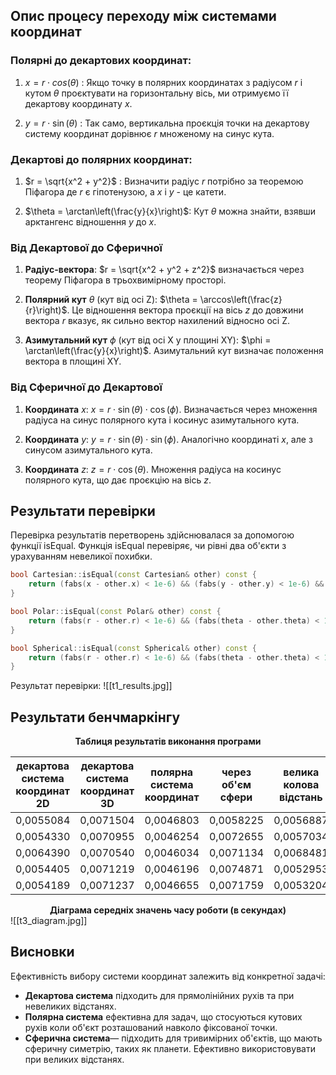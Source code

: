## Опис процесу переходу між системами координат
### Полярні до декартових координат:

1. $x=r⋅cos⁡(\theta)$ : Якщо точку в полярних координатах з радіусом $r$ і кутом $\theta$ проєктувати на горизонтальну вісь, ми отримуємо її декартову координату $x$.

2. $y = r \cdot \sin(\theta)$ : Так само, вертикальна проєкція точки на декартову систему координат дорівнює $r$ множеному на синус кута.

### Декартові до полярних координат:

1. $r = \sqrt{x^2 + y^2}$ : Визначити радіус $r$ потрібно за теоремою Піфагора де $r$ є гіпотенузою, а $x$ і $y$ - це катети.

2. $\theta = \arctan\left(\frac{y}{x}\right)$: Кут $\theta$ можна знайти, взявши арктангенс відношення $y$ до $x$. 

### Від Декартової до Сферичної

1. **Радіус-вектора**: $r = \sqrt{x^2 + y^2 + z^2}$ визначається через теорему Піфагора в трьохвимірному просторі.

2. **Полярний кут** $\theta$ (кут від осі Z): $\theta = \arccos\left(\frac{z}{r}\right)$. Це відношення вектора проєкції на вісь $z$ до довжини вектора $r$ вказує, як сильно вектор нахилений відносно осі Z.

3. **Азимутальний кут** $\phi$ (кут від осі X у площині XY): $\phi = \arctan\left(\frac{y}{x}\right)$. Азимутальний кут визначає положення вектора в площині XY.

### Від Сферичної до Декартової

1. **Координата** $x$: $x = r \cdot \sin(\theta) \cdot \cos(\phi)$. Визначається через множення радіуса на синус полярного кута і косинус азимутального кута.

2. **Координата** $y$: $y = r \cdot \sin(\theta) \cdot \sin(\phi)$. Аналогічно координаті $x$, але з синусом азимутального кута.

3. **Координата** $z$: $z = r \cdot \cos(\theta)$. Множення радіуса на косинус полярного кута, що дає проєкцію на вісь $z$.

## Результати перевірки

Перевірка результатів перетворень здійснювалася за допомогою функції isEqual.
Функція isEqual перевіряє, чи рівні два об'єкти з урахуванням невеликої похибки.

```c++
bool Cartesian::isEqual(const Cartesian& other) const {
    return (fabs(x - other.x) < 1e-6) && (fabs(y - other.y) < 1e-6) && (fabs(z - other.z) < 1e-6);
}

bool Polar::isEqual(const Polar& other) const {
    return (fabs(r - other.r) < 1e-6) && (fabs(theta - other.theta) < 1e-6);
}

bool Spherical::isEqual(const Spherical& other) const {
    return (fabs(r - other.r) < 1e-6) && (fabs(theta - other.theta) < 1e-6) && (fabs(phi - other.phi) < 1e-6);
}
```

Результат перевірки:
 ![[t1_results.jpg]]

## Результати бенчмаркінгу

<center> <b>Таблиця результатів виконання програми </b></center>

| декартова система координат 2D | декартова система координат 3D | полярна система координат | через об'єм сфери | велика колова відстань |
| :----------------------------: | :----------------------------: | :-----------------------: | :---------------: | :--------------------: |
|           0,0055084            |           0,0071504            |         0,0046803         |     0,0058225     |       0,0056887        |
|           0,0054330            |           0,0070955            |         0,0046254         |     0,0072655     |       0,0057034        |
|           0,0064390            |           0,0070540            |         0,0046034         |     0,0071134     |       0,0068481        |
|           0,0054405            |           0,0071219            |         0,0046196         |     0,0074871     |       0,0052953        |
|           0,0054189            |           0,0071237            |         0,0046655         |     0,0071759     |       0,0053204        |

<center> <b>Діаграма середніх значень часу роботи (в секундах) </b></center>
![[t3_diagram.jpg]]

## Висновки

Ефективність вибору системи координат залежить від конкретної задачі:
- **Декартова система** підходить для прямолінійних рухів та при невеликих відстанях.
- **Полярна система** ефективна для задач, що стосуються кутових рухів коли об'єкт розташований навколо фіксованої точки.
- **Сферична система**— підходить для тривимірних об'єктів, що мають сферичну симетрію, таких як планети. Ефективно використовувати при великих відстанях.

